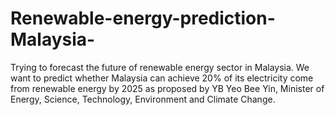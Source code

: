 # Renewable-energy-prediction-Malaysia-
Trying to forecast the future of renewable energy sector in Malaysia.
We want to predict whether Malaysia can achieve 20% of its electricity come from renewable energy by 2025 as proposed
by YB Yeo Bee Yin,  Minister of Energy, Science, Technology, Environment and Climate Change.
